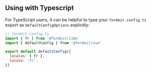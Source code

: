 ## Using with Typescript

For TypeScript users, it can be helpful to type your `formkit.config.ts` export as `DefaultConfigOptions` explicitly:

```js
// formkit.config.ts
import { fr } from '@formkit/i18n'
import { defaultConfig } from '@formkit/vue'

export default defaultConfig({
  locales: { fr },
  locale: 'fr',
})
```
